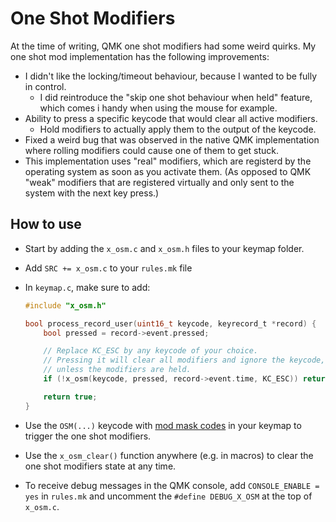 # One Shot Modifiers
At the time of writing, QMK one shot modifiers had some weird quirks. My one shot mod implementation has the following improvements:

* I didn't like the locking/timeout behaviour, because I wanted to be fully in control.
  * I did reintroduce the "skip one shot behaviour when held" feature, which comes i handy when using the mouse for example.
* Ability to press a specific keycode that would clear all active modifiers.
  * Hold modifiers to actually apply them to the output of the keycode.
* Fixed a weird bug that was observed in the native QMK implementation where rolling modifiers could cause one of them to get stuck.
* This implementation uses "real" modifiers, which are registerd by the operating system as soon as you activate them. (As opposed to QMK "weak" modifiers that are registered virtually and only sent to the system with the next key press.)

## How to use
* Start by adding the `x_osm.c` and `x_osm.h` files to your keymap folder.
* Add `SRC += x_osm.c` to your `rules.mk` file
* In `keymap.c`, make sure to add:
    ```C
    #include "x_osm.h"

    bool process_record_user(uint16_t keycode, keyrecord_t *record) {
        bool pressed = record->event.pressed;

        // Replace KC_ESC by any keycode of your choice.
        // Pressing it will clear all modifiers and ignore the keycode,
        // unless the modifiers are held.
        if (!x_osm(keycode, pressed, record->event.time, KC_ESC)) return false;

        return true;
    }
    ```

* Use the `OSM(...)` keycode with [mod mask codes](https://docs.qmk.fm/#/feature_advanced_keycodes?id=checking-modifier-state) in your keymap to trigger the one shot modifiers.
* Use the `x_osm_clear()` function anywhere (e.g. in macros) to clear the one shot modifiers state at any time.
* To receive debug messages in the QMK console, add `CONSOLE_ENABLE = yes` in `rules.mk` and uncomment the `#define DEBUG_X_OSM` at the top of `x_osm.c`.